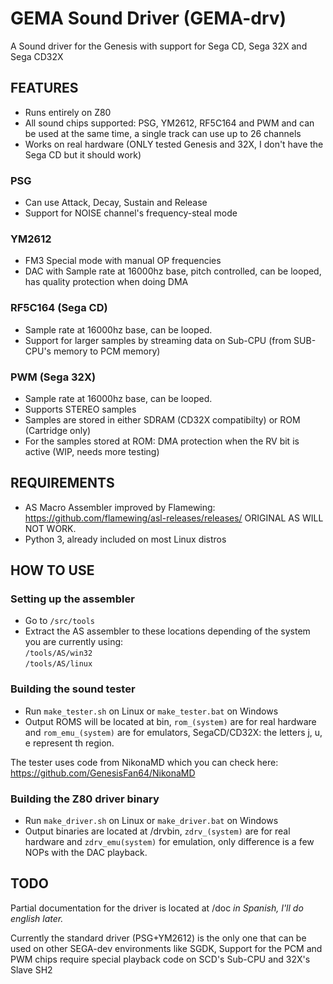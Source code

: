 # GEMA Sound Driver (GEMA-drv)
A Sound driver for the Genesis with support for Sega CD, Sega 32X and Sega CD32X<br>

## FEATURES

* Runs entirely on Z80<br>
* All sound chips supported: PSG, YM2612, RF5C164 and PWM and can be used at the same time, a single track can use up to 26 channels<br>
* Works on real hardware (ONLY tested Genesis and 32X, I don't have the Sega CD but it should work)<br>


### PSG
* Can use Attack, Decay, Sustain and Release<br>
* Support for NOISE channel's frequency-steal mode<br>


### YM2612
* FM3 Special mode with manual OP frequencies<br>
* DAC with Sample rate at 16000hz base, pitch controlled, can be looped, has quality protection when doing DMA<br>


### RF5C164 (Sega CD)
* Sample rate at 16000hz base, can be looped.<br>
* Support for larger samples by streaming data on Sub-CPU (from SUB-CPU's memory to PCM memory)<br>


### PWM (Sega 32X)
* Sample rate at 16000hz base, can be looped.<br>
* Supports STEREO samples<br>
* Samples are stored in either SDRAM (CD32X compatibilty) or ROM (Cartridge only)<br>
* For the samples stored at ROM: DMA protection when the RV bit is active (WIP, needs more testing)<br>


## REQUIREMENTS

* AS Macro Assembler improved by Flamewing: https://github.com/flamewing/asl-releases/releases/ ORIGINAL AS WILL NOT WORK.<br>
* Python 3, already included on most Linux distros<br>

## HOW TO USE

### Setting up the assembler

* Go to `/src/tools`<br>
* Extract the AS assembler to these locations depending of the system you are currently using:<br>
`/tools/AS/win32`<br>
`/tools/AS/linux`<br>

### Building the sound tester

* Run `make_tester.sh` on Linux or `make_tester.bat` on Windows
* Output ROMS will be located at bin, `rom_(system)` are for real hardware and `rom_emu_(system)` are for emulators, SegaCD/CD32X: the letters j, u, e represent th region.

The tester uses code from NikonaMD which you can check here: https://github.com/GenesisFan64/NikonaMD

### Building the Z80 driver binary

* Run `make_driver.sh` on Linux or `make_driver.bat` on Windows
* Output binaries are located at /drvbin, `zdrv_(system)` are for real hardware and `zdrv_emu(system)` for emulation, only difference is a few NOPs with the DAC playback.

## TODO

Partial documentation for the driver is located at /doc *in Spanish, I'll do english later.*<br>

Currently the standard driver (PSG+YM2612) is the only one that can be used on other SEGA-dev environments like SGDK, Support for the PCM and PWM chips require special playback code on SCD's Sub-CPU and 32X's Slave SH2<br>

